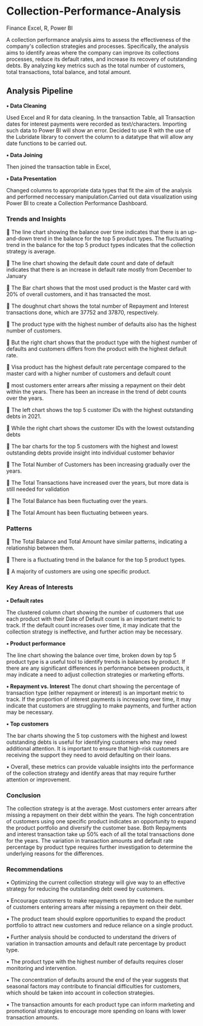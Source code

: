# Collection-Performance-Analysis
Finance Excel, R, Power BI

A collection performance analysis aims to assess the effectiveness of the company's collection strategies and processes. 
Specifically, the analysis aims to identify areas where the company can improve its collections processes, reduce its default rates, 
and increase its recovery of outstanding debts. By analyzing key metrics such as the total number of customers, total transactions, total balance, and total amount.

## Analysis Pipeline

**•	Data Cleaning** 

Used Excel and R for data cleaning. In the transaction Table, all Transaction dates for interest payments were recorded as text/characters. Importing such data to Power BI will show an error. Decided to use R with the use of the Lubridate library to convert the column to a datatype that will allow any date functions to be carried out. 

**•	Data Joining**

Then joined the transaction table in Excel,

**•	Data Presentation** 

Changed columns to appropriate data types that fit the aim of the analysis and performed neccessary manipulation.Carried out data visualization using Power BI to create a Collection Performance Dashboard.

### Trends and Insights

	The line chart showing the balance over time indicates that there is an up-and-down trend in the balance for the top 5 product types. The fluctuating trend in the balance for the top 5 product types indicates that the collection strategy is average.

	The line chart showing the default date count and date of default indicates that there is an increase in default rate mostly from December to January

	The Bar chart shows that the most used product is the Master card with 20% of overall customers, and it has transacted the most. 

	The doughnut chart shows the total number of Repayment and Interest transactions done, which are 37752 and 37870, respectively. 

	The product type with the highest number of defaults also has the highest number of customers.

	But the right chart shows that the product type with the highest number of defaults and customers differs from the product with the highest default rate.

	Visa product has the highest default rate percentage compared to the master card with a higher number of customers and default count

	most customers enter arrears after missing a repayment on their debt within the years. There has been an increase in the trend of debt counts over the years.

	The left chart shows the top 5 customer IDs with the highest outstanding debts in 2021.

	While the right chart shows the customer IDs with the lowest outstanding debts

	The bar charts for the top 5 customers with the highest and lowest outstanding debts provide insight into individual customer behavior

	The Total Number of Customers has been increasing gradually over the years.

	The Total Transactions have increased over the years, but more data is still needed for validation

	The Total Balance has been fluctuating over the years.

	The Total Amount has been fluctuating between years.

### Patterns

	The Total Balance and Total Amount have similar patterns, indicating a relationship between them.

	There is a fluctuating trend in the balance for the top 5 product types.

	A majority of customers are using one specific product.

### Key Areas of Interests

**•	Default rates** 

The clustered column chart showing the number of customers that use each product with their Date of Default count is an important metric to track. If the default count increases over time, it may indicate that the collection strategy is ineffective, and further action may be necessary.

**•	Product performance**

The line chart showing the balance over time, broken down by top 5 product type is a useful tool to identify trends in balances by product. If there are any significant differences in performance between products, it may indicate a need to adjust collection strategies or marketing efforts.

**•	Repayment vs. Interest** 
The donut chart showing the percentage of transaction type (either repayment or interest) is an important metric to track. If the proportion of interest payments is increasing over time, it may indicate that customers are struggling to make payments, and further action may be necessary.

**•	Top customers** 

The bar charts showing the 5 top customers with the highest and lowest outstanding debts is useful for identifying customers who may need additional attention. It is important to ensure that high-risk customers are receiving the support they need to avoid defaulting on their loans.

•	Overall, these metrics can provide valuable insights into the performance of the collection strategy and identify areas that may require further attention or improvement.

### Conclusion

The collection strategy is at the average. Most customers enter arrears after missing a repayment on their debt within the years. The high concentration of customers using one specific product indicates an opportunity to expand the product portfolio and diversify the customer base. Both Repayments and interest transaction take up 50% each of all the total transactions done for the years. The variation in transaction amounts and default rate percentage by product type requires further investigation to determine the underlying reasons for the differences. 

### Recommendations


•	Optimizing the current collection strategy will give way to an effective strategy for reducing the outstanding debt owed by customers. 

•	Encourage customers to make repayments on time to reduce the number of customers entering arrears after missing a repayment on their debt. 

•	The product team should explore opportunities to expand the product portfolio to attract new customers and reduce reliance on a single product.

•	Further analysis should be conducted to understand the drivers of variation in transaction amounts and default rate percentage by product type.

•	The product type with the highest number of defaults requires closer monitoring and intervention.

•	The concentration of defaults around the end of the year suggests that seasonal factors may contribute to financial difficulties for customers, which should be taken into account in collection strategies.

•	The transaction amounts for each product type can inform marketing and promotional strategies to encourage more spending on loans with lower transaction amounts.

